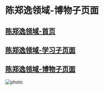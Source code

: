 # 陈郑逸领域-博物子页面
## [陈郑逸领域-首页](https://fujianprovince.github.io/ "回到首页")  
## [陈郑逸领域-学习子页面](https://fujianprovince.github.io/study/ "探索学习")  
## [陈郑逸领域-博物子页面](https://fujianprovince.github.io/natural-history/ "就是本页")  
![photo](https://imglf5.lf127.net/img/3f3fed6bed6a93d6/MkQ2N09jTTFRT0FLL3hqcGFqUnRqcWZkOEx6KzRBTFJmaGN2OFdTemlVST0.png?imageView&thumbnail=1680x0)  
